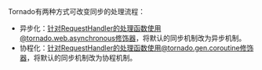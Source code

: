 Tornado有两种方式可改变同步的处理流程：

* 异步化：针对RequestHandler的处理函数使用@tornado.web.asynchronous修饰器，将默认的同步机制改为异步机制。
* 协程化：针对RequestHandler的处理函数使用@tornado.gen.coroutine修饰器，将默认的同步机制改为协程机制。





